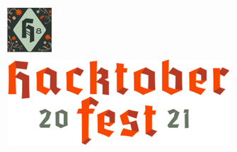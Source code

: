 <p align="left">
<img src="https://raw.githubusercontent.com/varghesejose2020/HF-2021/main/logo/hacktoberfest.png" width="100px">
</p>


<p align="center">
<img src="https://raw.githubusercontent.com/varghesejose2020/HF-2021/main/logo/logo-hacktoberfest-full.7d5e2645.svg" width="500px">
</p>

